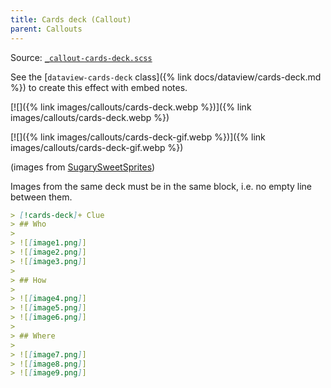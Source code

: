 ```yaml
---
title: Cards deck (Callout)
parent: Callouts
---
```


Source: [`_callout-cards-deck.scss`](https://github.com/ElsaTam/obsidian-fancy-a-story/blob/main/scss/editor/callouts/_callout-cards-deck.scss)

See the [`dataview-cards-deck` class]({% link docs/dataview/cards-deck.md %}) to create this effect with embed notes.

[![]({% link images/callouts/cards-deck.webp %})]({% link images/callouts/cards-deck.webp %})

[![]({% link images/callouts/cards-deck-gif.webp %})]({% link images/callouts/cards-deck-gif.webp %})

(images from [SugarySweetSprites](https://www.deviantart.com/sugarysweetsprites/art/Cluedo-Cards-633344381))

Images from the same deck must be in the same block, i.e. no empty line between them.

```markdown
> [!cards-deck]+ Clue
> ## Who
> 
> ![[image1.png]]
> ![[image2.png]]
> ![[image3.png]]
> 
> ## How
> 
> ![[image4.png]]
> ![[image5.png]]
> ![[image6.png]]
>
> ## Where
> 
> ![[image7.png]]
> ![[image8.png]]
> ![[image9.png]]
```